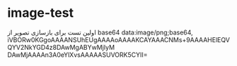 # image-test
اولین تست برای بازسازی تصویر از base64
data:image/png;base64,
iVBORw0KGgoAAAANSUhEUgAAAAoAAAAKCAYAAACNMs+9AAAAHElEQVQYV2NkYGD4z8DAwMgABYwMjIyM
DAwMjAAAAn3A0eYlXvsAAAAASUVORK5CYII=
